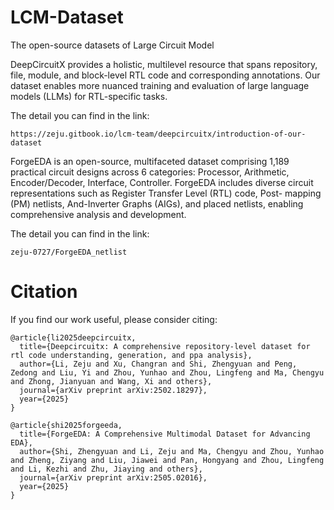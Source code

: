 # LCM-Dataset
The open-source datasets of Large Circuit Model


DeepCircuitX provides a holistic, multilevel resource that spans repository, file, module, and block-level RTL code and corresponding annotations. Our dataset enables more nuanced training and evaluation of large language models (LLMs) for RTL-specific tasks. 

The detail you can find in the link: 
```
https://zeju.gitbook.io/lcm-team/deepcircuitx/introduction-of-our-dataset
```

ForgeEDA is an open-source, multifaceted dataset comprising 1,189 practical circuit designs across 6 categories: Processor, Arithmetic, Encoder/Decoder, Interface, Controller. ForgeEDA includes diverse circuit representations such as Register Transfer Level (RTL) code, Post- mapping (PM) netlists, And-Inverter Graphs (AIGs), and placed netlists, enabling comprehensive analysis and development.

The detail you can find in the link: 
```
zeju-0727/ForgeEDA_netlist
```

# Citation

If you find our work useful, please consider citing:
```
@article{li2025deepcircuitx,
  title={Deepcircuitx: A comprehensive repository-level dataset for rtl code understanding, generation, and ppa analysis},
  author={Li, Zeju and Xu, Changran and Shi, Zhengyuan and Peng, Zedong and Liu, Yi and Zhou, Yunhao and Zhou, Lingfeng and Ma, Chengyu and Zhong, Jianyuan and Wang, Xi and others},
  journal={arXiv preprint arXiv:2502.18297},
  year={2025}
}

@article{shi2025forgeeda,
  title={ForgeEDA: A Comprehensive Multimodal Dataset for Advancing EDA},
  author={Shi, Zhengyuan and Li, Zeju and Ma, Chengyu and Zhou, Yunhao and Zheng, Ziyang and Liu, Jiawei and Pan, Hongyang and Zhou, Lingfeng and Li, Kezhi and Zhu, Jiaying and others},
  journal={arXiv preprint arXiv:2505.02016},
  year={2025}
}
```


